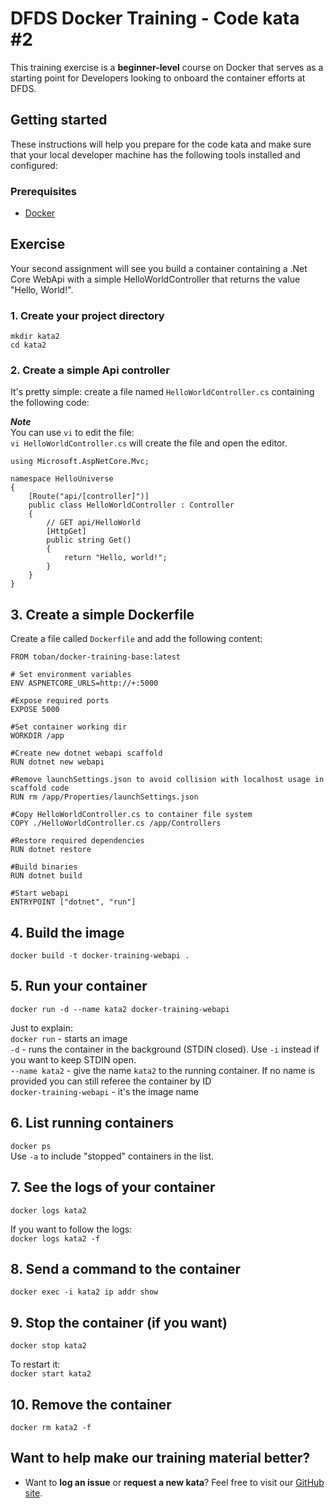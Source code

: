 DFDS Docker Training - Code kata #2
======================================

This training exercise is a **beginner-level** course on Docker that serves as a starting point for Developers looking to onboard the container efforts at DFDS.

## Getting started

These instructions will help you prepare for the code kata and make sure that your local developer machine has the following tools installed and configured:

### Prerequisites

* [Docker](https://www.docker.com/get-started)

## Exercise

Your second assignment will see you build a container containing a .Net Core WebApi with a simple HelloWorldController that returns the value "Hello, World!".

### 1. Create your project directory
`mkdir kata2`<br/>
`cd kata2`

### 2. Create a simple Api controller
It's pretty simple: create a file named `HelloWorldController.cs` containing the following code:

***Note*** <br/>
You can use `vi` to edit the file: <br/>
`vi HelloWorldController.cs` will create the file and open the editor.

```
using Microsoft.AspNetCore.Mvc;

namespace HelloUniverse
{
    [Route("api/[controller]")]
    public class HelloWorldController : Controller
    {
        // GET api/HelloWorld
        [HttpGet]
        public string Get()
        {
            return "Hello, world!";
        }
    }
}
```

## 3. Create a simple Dockerfile
Create a file called `Dockerfile` and add the following content:

```
FROM toban/docker-training-base:latest

# Set environment variables
ENV ASPNETCORE_URLS=http://+:5000

#Expose required ports
EXPOSE 5000

#Set container working dir
WORKDIR /app

#Create new dotnet webapi scaffold
RUN dotnet new webapi

#Remove launchSettings.json to avoid collision with localhost usage in scaffold code
RUN rm /app/Properties/launchSettings.json

#Copy HelloWorldController.cs to container file system
COPY ./HelloWorldController.cs /app/Controllers

#Restore required dependencies
RUN dotnet restore

#Build binaries
RUN dotnet build

#Start webapi
ENTRYPOINT ["dotnet", "run"]
```

## 4. Build the image
`docker build -t docker-training-webapi .`

## 5. Run your container
`docker run -d --name kata2 docker-training-webapi`

Just to explain: <br/>
`docker run` - starts an image <br/>
`-d` - runs the container in the background (STDIN closed). Use `-i` instead if you want to keep STDIN open.<br/>
`--name kata2` - give the name `kata2` to the running container. If no name is provided you can still referee the container by ID<br/>
`docker-training-webapi` - it's the image name

## 6. List running containers
`docker ps` <br />
Use `-a` to include "stopped" containers in the list.

## 7. See the logs of your container
`docker logs kata2`

If you want to follow the logs: <br/>
`docker logs kata2 -f`

## 8. Send a command to the container
`docker exec -i kata2 ip addr show`

## 9. Stop the container (if you want)
`docker stop kata2`

To restart it: <br/>
`docker start kata2`

## 10. Remove the container
`docker rm kata2 -f`

## Want to help make our training material better?

 * Want to **log an issue** or **request a new kata**? Feel free to visit our [GitHub site](https://github.com/dfds/ded-dojo/issues).
 